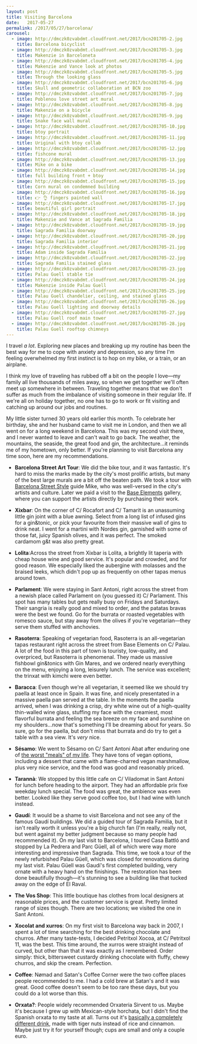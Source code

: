 ```yaml
---
layout: post
title: Visiting Barcelona
date:   2017-05-27
permalink: /2017/05/27/barcelona/
carousel:
  - image: http://dmczk0zvabdmt.cloudfront.net/2017/bcn201705-2.jpg
    title: Barcelona bicyclist 
  - image: http://dmczk0zvabdmt.cloudfront.net/2017/bcn201705-3.jpg
    title: Makenzie in Barceloneta
  - image: http://dmczk0zvabdmt.cloudfront.net/2017/bcn201705-4.jpg
    title: Makenzie and Vance look at photos
  - image: http://dmczk0zvabdmt.cloudfront.net/2017/bcn201705-5.jpg
    title: Through the looking glass
  - image: http://dmczk0zvabdmt.cloudfront.net/2017/bcn201705-6.jpg
    title: Skull and geometric collaboration at BCN zoo
  - image: http://dmczk0zvabdmt.cloudfront.net/2017/bcn201705-7.jpg
    title: Poblenou love street art mural
  - image: http://dmczk0zvabdmt.cloudfront.net/2017/bcn201705-8.jpg
    title: Makenzie on a bicycle
  - image: http://dmczk0zvabdmt.cloudfront.net/2017/bcn201705-9.jpg
    title: Snake face wall mural
  - image: http://dmczk0zvabdmt.cloudfront.net/2017/bcn201705-10.jpg
    title: btoy portrait
  - image: http://dmczk0zvabdmt.cloudfront.net/2017/bcn201705-11.jpg
    title: Uriginal with btoy collab
  - image: http://dmczk0zvabdmt.cloudfront.net/2017/bcn201705-12.jpg
    title: fishcone mural
  - image: http://dmczk0zvabdmt.cloudfront.net/2017/bcn201705-13.jpg
    title: Mike on a bike
  - image: http://dmczk0zvabdmt.cloudfront.net/2017/bcn201705-14.jpg
    title: full building front + btoy 
  - image: http://dmczk0zvabdmt.cloudfront.net/2017/bcn201705-15.jpg
    title: Corn mural on condemned building
  - image: http://dmczk0zvabdmt.cloudfront.net/2017/bcn201705-16.jpg
    title: 👉 👌 fingers painted wall
  - image: http://dmczk0zvabdmt.cloudfront.net/2017/bcn201705-17.jpg
    title: beautiful girl portrait
  - image: http://dmczk0zvabdmt.cloudfront.net/2017/bcn201705-18.jpg
    title: Makenzie and Vance at Sagrada Familia
  - image: http://dmczk0zvabdmt.cloudfront.net/2017/bcn201705-19.jpg
    title: Sagrada Familia doorway
  - image: http://dmczk0zvabdmt.cloudfront.net/2017/bcn201705-20.jpg
    title: Sagrada Familia interior
  - image: http://dmczk0zvabdmt.cloudfront.net/2017/bcn201705-21.jpg
    title: Adam inside Sagrada Familia
  - image: http://dmczk0zvabdmt.cloudfront.net/2017/bcn201705-22.jpg
    title: Sagrada Familia stained glass
  - image: http://dmczk0zvabdmt.cloudfront.net/2017/bcn201705-23.jpg
    title: Palau Guell stable tie
  - image: http://dmczk0zvabdmt.cloudfront.net/2017/bcn201705-24.jpg
    title: Makenzie inside Palau Guell
  - image: http://dmczk0zvabdmt.cloudfront.net/2017/bcn201705-25.jpg
    title: Palau Guell chandelier, ceiling, and stained glass
  - image: http://dmczk0zvabdmt.cloudfront.net/2017/bcn201705-26.jpg
    title: Palau Guell lighting and doorway details
  - image: http://dmczk0zvabdmt.cloudfront.net/2017/bcn201705-27.jpg
    title: Palau Guell roof main tower
  - image: http://dmczk0zvabdmt.cloudfront.net/2017/bcn201705-28.jpg
    title: Palau Guell rooftop chimneys
---
```

I travel _a lot_. Exploring new places and breaking up my routine has been the
best way for me to cope with anxiety and depression, so any time I'm feeling
overwhelmed my first instinct is to hop on my bike, or a train, or an airplane.

I think my love of traveling has rubbed off a bit on the people I love—my family
all live thousands of miles away, so when we get together we'll often meet up
somewhere in between. Traveling together means that we don't suffer as much from
the imbalance of visiting someone in their regular life. If we're all on holiday
together, no one has to go to work or fit visiting and catching up around our 
jobs and routines.

My little sister turned 30 years old earlier this month. To celebrate her
birthday, she and her husband came to visit me in London, and then we all went
on for a long weekend in Barcelona. This was my second visit there, and I never
wanted to leave and can't wait to go back. The weather, the mountains, the
seaside, the great food and gin, the architecture...it reminds me of my
hometown, only better. If you're planning to visit Barcelona any time soon, here
are my recommendations.

* **Barcelona Street Art Tour**: We did the bike tour, and it was fantastic.
  It's hard to miss the marks made by the city's most prolific artists, but many
  of the best large murals are a bit off the beaten path. We took a tour with
  [Barcelona Street Style](http://barcelonastreetstyletour.com) guide Mike, who
  was well-versed in the city's artists and culture. Later we paid a visit to
  the [Base Elements](https://www.baseelements.net) gallery, where you can
  support the artists directly by purchasing their work.

* **Xixbar**: On the corner of C/ Rocafort and C/ Tamarit is an unassuming little
  gin joint with a blue awning. Select from a long list of infused gins for a
  gin&tonic, or pick your favourite from their massive wall of gins to drink
  neat. I went for a martini with Nordes gin, garnished with some of those fat,
  juicy Spanish olives, and it was perfect. The smoked cardamom g&t was also
  pretty great.

* **Lolita**:Across the street from Xixbar is Lolita, a brightly lit taperia
  with cheap house wine and good service. It's popular and crowded, and for good
  reason. We especially liked the aubergine with molasses and the braised leeks,
  which didn't pop up as frequently on other tapas menus around town.

* **Parlament**: We were staying in Sant Antoni, right across the street from a
  newish place called Parlament on (you guessed it) C/ Parlament. This spot has
  many tables but gets really busy on Fridays and Saturdays. Their sangria is
  really good and mixed to order, and the patatas bravas were the best we found.
  Go for the burrata or roasted vegetables with romesco sauce, but stay away
  from the olives if you're vegetarian—they serve them stuffed with anchovies.

* **Rasoterra**: Speaking of vegetarian food, Rasoterra is an all-vegetarian
  tapas restaurant right across the street from Base Elements on C/ Palau. A lot
  of the food in this part of town is touristy, low-quality, and overpriced, but
  Rasoterra is phenomenal. They made us massive fishbowl gin&tonics with Gin
  Mares, and we ordered nearly everything on the menu, enjoying a long,
  leisurely lunch. The service was excellent; the trinxat with kimchi were even
  better.

* **Baracca**: Even though we're all vegetarian, it seemed like we should try
  paella at least once in Spain. It was
  fine, and nicely presentated in a massive paella pan served at the table. In
  the moments the paella arrived, when I was drinking a
  crisp, dry white wine out of a high-quality thin-walled wine glass, stuffing
  my face with the creamiest, most flavorful burrata and feeling the sea breeze
  on my face and sunshine on my shoulders...now that's something I'll be
  dreaming about for years. So sure, go for the paella, but don't miss that burrata
  and do try to get a table with a sea view. It's _very_ nice.

* **Sésamo**: We went to Sésamo on C/ Sant Antoni Abat after enduring one of [the worst "meals"
of my life](https://www.yelp.com/biz/beerlinale-barcelona). They have tons of 
vegan options, including a dessert that came with a flame-charred vegan
marshmallow, plus very nice service, and the food was good and reasonably priced.

* **Tarannà**: We stopped by this little cafe on C/ Viladomat in Sant Antoni for
lunch before heading to the airport. They had an affordable prix fixe weekday
lunch special. The food was great, the ambience was even better. Looked like
they serve good coffee too, but I had wine with lunch instead.

* **Gaudí**: It would be a shame to visit Barcelona and not see any of the
  famous Gaudí buildings. We did a guided tour of Sagrada Familia, but it isn't
  really worth it unless you're a big church fan (I'm really, really not, but
  went against my better judgment because so many people had recommended it). On
  my last visit to Barcelona, I toured Casa Battló and stopped by La Pedrera and
  Parc Güell, all of which were way more interesting and impressive than Sagrada.
  This time, we took a tour of the newly refurbished Palau Güell, which was
  closed for renovations during my last visit. Palau Güell was Gaudí's first
  completed building, very ornate with a heavy hand on the finishings. The
  restoration has been done beautifully though—it's stunning to see a building
  like that tucked away on the edge of El Raval.

* **The Vos Shop**: This little boutique has clothes from local designers at
  reasonable prices, and the customer service is great. Pretty limited range of
  sizes though. There are two locations; we visited the one in Sant Antoni.

* **Xocolat and xurros**: On my first visit to Barcelona way back in 2007, I
spent a lot of time searching for the best drinking chocolate and churros. After
many taste-tests, I decided Petritxol Xocoa, at C/ Petritxol 11, was the best.
This time around, the xurros were straight instead of curved, but other than
that it was exactly as I remembered. Order simply: thick, bittersweet custardy
drinking chocolate with fluffy, chewy churros, and skip the cream. Perfection.

* **Coffee**: Nømad and Satan's Coffee Corner were the two coffee places people
recommended to me. I had a cold brew at Satan's and it was great. Good coffee
doesn't seem to be too rare these days, but you could do a lot worse than this.

* **Orxata?**: People widely recommended Orxateria Sirvent to us. Maybe it's
  because I grew up with Mexican-style horchata, but I didn't find the Spanish
  orxata to my taste at all. Turns out it's [basically a completely different
  drink](http://randyclemens.com/2014/05/traditional-spanish-horchata-de-chufa-madrid-horchateria-alboraya/), made with tiger nuts instead of rice and cinnamon. Maybe just try it for
  yourself though; cups are small and only a couple euro.

